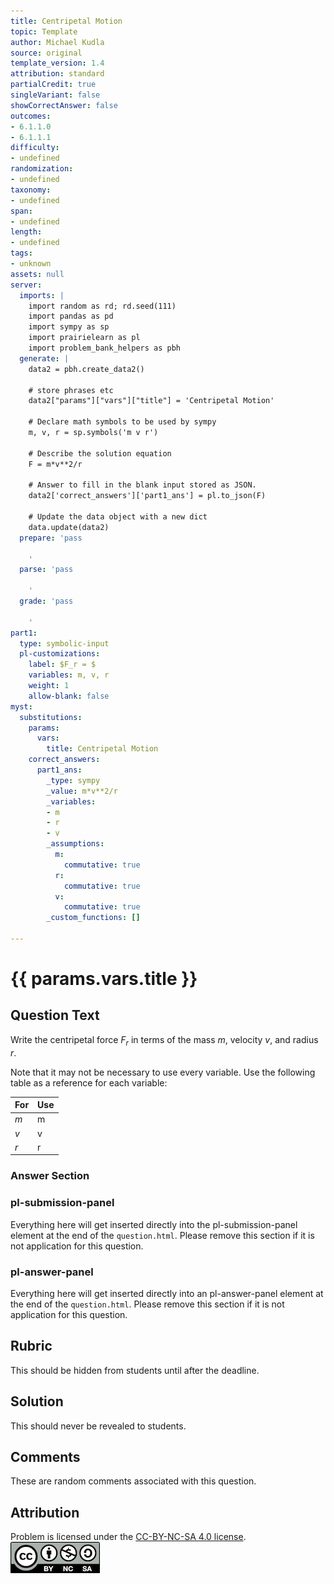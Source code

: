```yaml
---
title: Centripetal Motion
topic: Template
author: Michael Kudla
source: original
template_version: 1.4
attribution: standard
partialCredit: true
singleVariant: false
showCorrectAnswer: false
outcomes:
- 6.1.1.0
- 6.1.1.1
difficulty:
- undefined
randomization:
- undefined
taxonomy:
- undefined
span:
- undefined
length:
- undefined
tags:
- unknown
assets: null
server:
  imports: |
    import random as rd; rd.seed(111)
    import pandas as pd
    import sympy as sp
    import prairielearn as pl
    import problem_bank_helpers as pbh
  generate: |
    data2 = pbh.create_data2()

    # store phrases etc
    data2["params"]["vars"]["title"] = 'Centripetal Motion'

    # Declare math symbols to be used by sympy
    m, v, r = sp.symbols('m v r')

    # Describe the solution equation
    F = m*v**2/r

    # Answer to fill in the blank input stored as JSON.
    data2['correct_answers']['part1_ans'] = pl.to_json(F)

    # Update the data object with a new dict
    data.update(data2)
  prepare: 'pass

    '
  parse: 'pass

    '
  grade: 'pass

    '
part1:
  type: symbolic-input
  pl-customizations:
    label: $F_r = $
    variables: m, v, r
    weight: 1
    allow-blank: false
myst:
  substitutions:
    params:
      vars:
        title: Centripetal Motion
    correct_answers:
      part1_ans:
        _type: sympy
        _value: m*v**2/r
        _variables:
        - m
        - r
        - v
        _assumptions:
          m:
            commutative: true
          r:
            commutative: true
          v:
            commutative: true
        _custom_functions: []

---
```

# {{ params.vars.title }}

## Question Text

Write the centripetal force $F_r$ in terms of the mass $m$, velocity $v$, and radius $r$.

Note that it may not be necessary to use every variable. Use the following table as a reference for each variable:

| For  | Use   |
|----------|-------|
| $m$  | m  |
| $v$  | v  |
| $r$  | r  |

### Answer Section

### pl-submission-panel

Everything here will get inserted directly into the pl-submission-panel element at the end of the `question.html`.
Please remove this section if it is not application for this question.

### pl-answer-panel

Everything here will get inserted directly into an pl-answer-panel element at the end of the `question.html`.
Please remove this section if it is not application for this question.

## Rubric

This should be hidden from students until after the deadline.

## Solution

This should never be revealed to students.

## Comments

These are random comments associated with this question.

## Attribution

Problem is licensed under the [CC-BY-NC-SA 4.0 license](https://creativecommons.org/licenses/by-nc-sa/4.0/).<br> ![The Creative Commons 4.0 license requiring attribution-BY, non-commercial-NC, and share-alike-SA license.](https://raw.githubusercontent.com/firasm/bits/master/by-nc-sa.png)